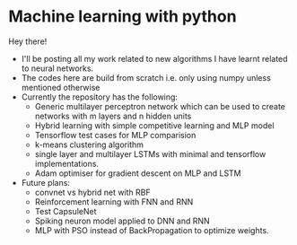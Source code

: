 # Machine learning with python
Hey there!
- I'll be posting all my work related to new algorithms I have learnt related to neural networks.
- The codes here are build from scratch i.e. only using numpy unless mentioned otherwise
- Currently the repository has the following:
    - Generic multilayer perceptron network which can be used to create networks with m layers and n hidden units
    - Hybrid learning with simple competitive learning and MLP model
    - Tensorflow test cases for MLP comparision
    - k-means clustering algorithm
    - single layer and multilayer LSTMs with minimal and tensorflow implementations.
    - Adam optimiser for gradient descent on MLP and LSTM
- Future plans:
    - convnet vs hybrid net with RBF
    - Reinforcement learning with FNN and RNN
    - Test CapsuleNet
    - Spiking neuron model applied to DNN and RNN
    - MLP with PSO instead of BackPropagation to optimize weights.
    


